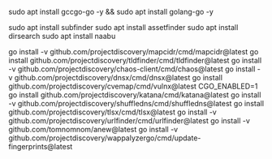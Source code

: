 sudo apt install gccgo-go -y && sudo apt install golang-go -y


sudo apt install subfinder
sudo apt install assetfinder
sudo apt install dirsearch
sudo apt install naabu

go install -v github.com/projectdiscovery/mapcidr/cmd/mapcidr@latest
go install github.com/projectdiscovery/tldfinder/cmd/tldfinder@latest
go install -v github.com/projectdiscovery/chaos-client/cmd/chaos@latest
go install -v github.com/projectdiscovery/dnsx/cmd/dnsx@latest
go install github.com/projectdiscovery/cvemap/cmd/vulnx@latest
CGO_ENABLED=1 go install github.com/projectdiscovery/katana/cmd/katana@latest
go install -v github.com/projectdiscovery/shuffledns/cmd/shuffledns@latest
go install github.com/projectdiscovery/tlsx/cmd/tlsx@latest
go install -v github.com/projectdiscovery/urlfinder/cmd/urlfinder@latest
go install -v github.com/tomnomnom/anew@latest
go install -v github.com/projectdiscovery/wappalyzergo/cmd/update-fingerprints@latest



